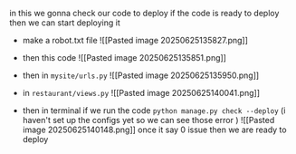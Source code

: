 
in this we gonna check our code to deploy if the code is ready to deploy then we can start deploying it 

- make a robot.txt file
	![[Pasted image 20250625135827.png]]
- then this code
	![[Pasted image 20250625135851.png]]
- then in `mysite/urls.py`
	![[Pasted image 20250625135950.png]]
- in `restaurant/views.py`
	![[Pasted image 20250625140041.png]]

- then in terminal if we run the code `python manage.py check --deploy`
	(i haven't set up the configs yet so we can see those error )
![[Pasted image 20250625140148.png]]
once it say 0 issue then we are ready to deploy